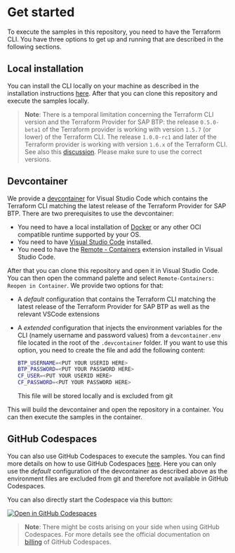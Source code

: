
# Get started

To execute the samples in this repository, you need to have the Terraform CLI. You have three options to get up and running that are described in the following sections.

## Local installation

You can install the CLI locally on your machine as described in the installation instructions [here](https://learn.hashicorp.com/tutorials/terraform/install-cli). After that you can clone this repository and execute the samples locally.

> **Note**: There is a temporal limitation concerning the Terraform CLI version and the Terraform Provider for SAP BTP: the release `0.5.0-beta1` of the Terraform provider is working with version `1.5.7` (or lower) of the Terraform CLI. The release `1.0.0-rc1` and later of the Terraform provider is working with version `1.6.x` of the Terraform CLI. See also this [discussion](https://github.com/SAP/terraform-provider-btp/discussions/477). Please make sure to use the correct versions.

## Devcontainer

We provide a [devcontainer](https://code.visualstudio.com/docs/remote/containers) for Visual Studio Code which contains the Terraform CLI matching the latest release of the Terraform Provider for SAP BTP. There are two prerequisites to use the devcontainer:

- You need to have a local installation of [Docker](https://www.docker.com/) or any other OCI compatible runtime supported by your OS.
- You need to have [Visual Studio Code](https://code.visualstudio.com/) installed.
- You need to have the [Remote - Containers](https://marketplace.visualstudio.com/items?itemName=ms-vscode-remote.remote-containers) extension installed in Visual Studio Code.

After that you can clone this repository and open it in Visual Studio Code. You can then open the command palette and select `Remote-Containers: Reopen in Container`. We provide two options for that:

- A *default* configuration that contains the Terraform CLI matching the latest release of the Terraform Provider for SAP BTP as well as the relevant VSCode extensions
- A *extended* configuration that injects the environment variables for the CLI (namely username and password values) from a `devcontainer.env` file located in the root of the `.devcontainer` folder. If you want to use this option, you need to create the file and add the following content:

    ```bash
    BTP_USERNAME=<PUT YOUR USERID HERE>
    BTP_PASSWORD=<PUT YOUR PASSWORD HERE>
    CF_USER=<PUT YOUR USERID HERE>
    CF_PASSWORD=<PUT YOUR PASSWORD HERE>
    ```

    This file will be stored locally and is excluded from git

This will build the devcontainer and open the repository in a container. You can then execute the samples in the container.

## GitHub Codespaces

You can also use GitHub Codespaces to execute the samples. You can find more details on how to use GitHub Codespaces [here](https://docs.github.com/en/codespaces/developing-in-codespaces/creating-a-codespace). Here you can only use the *default* configuration of the devcontainer as described above as the environment files are excluded from git and therefore not available in GitHub Codespaces.

You can also directly start the Codespace via this button:

[![Open in GitHub Codespaces](https://github.com/codespaces/badge.svg)](https://github.com/codespaces/new?hide_repo_select=true&ref=main&repo=656281656&machine=basicLinux32gb&devcontainer_path=.devcontainer%2Fdevcontainer.json&location=WestEurope)

> **Note**: There might be costs arising on your side when using GitHub Codespaces. For more details see the official documentation on [billing](https://docs.github.com/billing/managing-billing-for-github-codespaces/about-billing-for-github-codespaces) of GitHub Codespaces.
